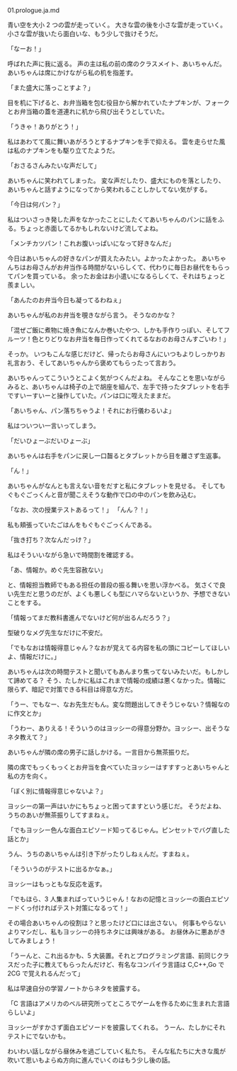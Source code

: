 01.prologue.ja.md

青い空を大小 2 つの雲が走っていく。
大きな雲の後を小さな雲が走っていく。
小さな雲が抜いたら面白いな、もう少しで抜けそうだ。

「なーお！」

呼ばれた声に我に返る。
声の主は私の前の席のクラスメイト、あいちゃんだ。
あいちゃんは席にかけながら私の机を指差す。

「また盛大に落っことすよ？」

目を机に下げると、お弁当箱を包む役目から解かれていたナプキンが、フォークとお弁当箱の蓋を道連れに机から飛び出そうとしていた。

「うきゃ！ありがとう！」

私はあわてて風に舞いあがろうとするナプキンを手で抑える。
雲を走らせた風は私のナプキンをも駆り立てたようだ。

「おさるさんみたいな声だして」

あいちゃんに笑われてしまった。
変な声だしたり、盛大にものを落としたり、あいちゃんと話すようになってから笑われることしかしてない気がする。

「今日は何パン？」

私はついさっき発した声をなかったことにしたくてあいちゃんのパンに話をふる。ちょっと赤面してるかもしれないけど流してよね。

「メンチカツパン！これお腹いっぱいになって好きなんだ」

今日はあいちゃんの好きなパンが買えたみたい。よかったよかった。
あいちゃんちはお母さんがお弁当作る時間がないらしくて、代わりに毎日お昼代をもらってパンを買っている。
余ったお金はお小遣いになるらしくて、それはちょっと羨ましい。

「あんたのお弁当今日も凝ってるわねぇ」

あいちゃんが私のお弁当を覗きながら言う。
そうなのかな？

「混ぜご飯に煮物に焼き魚になんか巻いたやつ、しかも手作りっぽい、そしてフルーツ！色とりどりなお弁当を毎日作ってくれてるなおのお母さんすごいわ！」

そっか。
いつもこんな感じだけど、帰ったらお母さんにいつもよりしっかりお礼言おう、そしてあいちゃんから褒めてもらったって言おう。

あいちゃんってこういうとこよく気がつくんだよね。
そんなことを思いながらみると、あいちゃんは椅子の上で胡座を組んで、左手で持ったタブレットを右手ですいーすいーと操作していた。パンは口に咥えたままだ。

「あいちゃん、パン落ちちゃうよ！それにお行儀わるいよ」

私はついつい一言いってしまう。

「だいひょーぶだいひょーぶ」

あいちゃんは右手をパンに戻し一口齧るとタブレットから目を離さず生返事。

「ん！」

あいちゃんがなんとも言えない音をだすと私にタブレットを見せる。
そしてもぐもぐごっくんと音が聞こえそうな動作で口の中のパンを飲み込む。

「なお、次の授業テストあるって！」
「んん？！」

私も頬張っていたごはんをもぐもぐごっくんである。

「抜き打ち？次なんだっけ？」

私はそういいながら急いで時間割を確認する。

「あ、情報か。めぐ先生容赦ない」

と、情報担当教師でもある担任の普段の振る舞いを思い浮かべる。
気さくで良い先生だと思うのだが、よくも悪しくも型にハマらないというか、予想できないことをする。

「情報ってまだ教科書進んでないけど何が出るんだろう？」

型破りなメグ先生なだけに不安だ。

「でもなおは情報得意じゃん？なおが覚えてる内容を私の頭にコピーしてほしいよ、情報だけに。」

あいちゃんは次の時間テストと聞いてもあんまり焦ってないみたいだ。もしかして諦めてる？
そう、たしかに私はこれまで情報の成績は悪くなかった。情報に限らず、暗記で対策できる科目は得意な方だ。

「うー、でもなー、なお先生だもん。変な問題出してきそうじゃない？情報なのに作文とか」

「うわー、ありえる！そういうのはヨッシーの得意分野か。ヨッシー、出そうなネタ教えて？」

あいちゃんが隣の席の男子に話しかける。一言目から無茶振りだ。

隣の席でもっくもっくとお弁当を食べていたヨッシーはすすすっとあいちゃんと私の方を向く。

「ぼく別に情報得意じゃないよ？」

ヨッシーの第一声はいかにもちょっと困ってますという感じだ。
そうだよね、うちのあいが無茶振りしてすまねぇ。

「でもヨッシー色んな面白エピソード知ってるじゃん。ピンセットでバグ直した話とか」

うん、うちのあいちゃんは引き下がったりしねぇんだ。すまねぇ。

「そういうのがテストに出るかなぁ。」

ヨッシーはもっともな反応を返す。

「でもほら、3 人集まればっていうじゃん！なおの記憶とヨッシーの面白エピソードくっ付ければテスト対策になるって！」

その場合あいちゃんの役割は？と思ったけど口には出さない。
何事もやらないよりマシだし、私もヨッシーの持ちネタには興味がある。
お昼休みに悪あがきしてみましょう！

「うーんと、これ出るかも、5 大装置。それとプログラミング言語、前同じクラスだった子に教えてもらったんだけど、有名なコンパイラ言語は C,C++,Go で 2CG で覚えれるんだって」

私は早速自分の学習ノートからネタを披露する。

「C 言語はアメリカのベル研究所ってところでゲームを作るために生まれた言語らしいよ」

ヨッシーがすかさず面白エピソードを披露してくれる。
うーん、たしかにそれテストにでないかも。

わいわい話しながら昼休みを過ごしていく私たち。
そんな私たちに大きな風が吹いて思いもよらぬ方向に進んでいくのはもう少し後の話。
